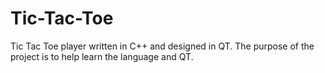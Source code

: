# Tic-Tac-Toe
Tic Tac Toe player written in C++ and designed in QT. The purpose of the project is to help learn the language and QT.
